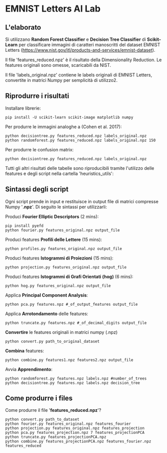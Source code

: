 # EMNIST Letters AI Lab

## L'elaborato
Si utilizzano **Random Forest Classifier** e **Decision Tree Classifier** di **Scikit-Learn** per classificare immagini di caratteri manoscritti del dataset EMNIST Letters (https://www.nist.gov/itl/products-and-services/emnist-dataset).

 Il file 'features_reduced.npz' è il risultato della Dimensionality Reduction. Le features originali sono omesse, scaricabili da NIST.
 
 Il file 'labels_original.npz' contiene le labels originali di EMNIST Letters, convertite in matrici Numpy per semplicità di utilizzo2.

## Riprodurre i risultati

Installare librerie:

    pip install -U scikit-learn scikit-image matplotlib numpy

Per produrre le immagini analoghe a (Cohen et al. 2017):

    python decisiontree.py features_reduced.npz labels_original.npz
    python randomforest.py features_reduced.npz labels_original.npz 150

Per produrre le confusion matrix:

    python decisiontree.py features_reduced.npz labels_original.npz

Tutti gli altri risultati delle tabelle sono riproducibili tramite l'utilizzo delle features e degli script nella cartella 'heuristics_utils':

## Sintassi degli script

 Ogni script prende in input e restituisce in output file di matrici compresse Numpy '**.npz**'. Di seguito le sintassi per utilizzarli:
 
 Produci **Fourier Elliptic Descriptors** (2 mins):

    pip install pyefd
    python fourier.py features_original.npz output_file

Produci features **Profili delle Lettere** (15 mins):

    python profiles.py features_original.npz output_file

Produci features **Istogrammi di Proiezioni** (15 mins):

    python projection.py features_original.npz output_file

Produci features **Istogrammi di Grafi Orientati (hog)** (6 mins):

    python hog.py features_original.npz output_file

Applica **Principal Component Analysis**:

    python pca.py features.npz #_of_output_features output_file

Applica **Arrotondamento** delle features:

    python truncate.py features.npz #_of_decimal_digits output_file

**Convertire** le features originali in matrici numpy (.npz)

    python convert.py path_to_original_dataset

**Combina** features:

    python combine.py features1.npz features2.npz output_file

Avvia **Apprendimento**:

    python randomforest.py features.npz labels.npz #number_of_trees
    python decisiontree.py features.npz labels.npz decision_tree

## Come produrre i files

Come produrre il file '**features_reduced.npz**'?

    python convert.py path_to_dataset
    python fourier.py features_original.npz features_fourier
    python projection.py features_original.npz features_projection
    python pca.py features_projection.npz 7 features_projectionPCA
    python truncate.py features_projectionPCA.npz
    python combine.py features_projectionPCA.npz features_fourier.npz features_reduced

